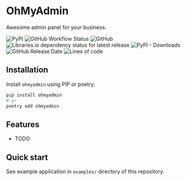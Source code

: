 # OhMyAdmin

Awesome admin panel for your business.

![PyPI](https://img.shields.io/pypi/v/ohmyadmin)
![GitHub Workflow Status](https://img.shields.io/github/workflow/status/alex-oleshkevich/ohmyadmin/Lint)
![GitHub](https://img.shields.io/github/license/alex-oleshkevich/ohmyadmin)
![Libraries.io dependency status for latest release](https://img.shields.io/librariesio/release/pypi/ohmyadmin)
![PyPI - Downloads](https://img.shields.io/pypi/dm/ohmyadmin)
![GitHub Release Date](https://img.shields.io/github/release-date/alex-oleshkevich/ohmyadmin)
![Lines of code](https://img.shields.io/tokei/lines/github/alex-oleshkevich/ohmyadmin)

## Installation

Install `ohmyadmin` using PIP or poetry:

```bash
pip install ohmyadmin
# or
poetry add ohmyadmin
```

## Features

-   TODO

## Quick start

See example application in `examples/` directory of this repository.

